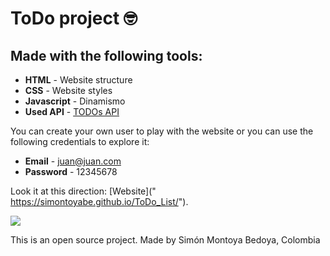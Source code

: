 # ToDo project 🤓 

## Made with the following tools:

* **HTML** - Website structure
* **CSS** - Website styles
* **Javascript** - Dinamismo
* **Used API** - [TODOs API](https://ctd-todo-api.herokuapp.com/#/)

You can create your own user to play with the website or you can use the following credentials to explore it:

* **Email** - juan@juan.com
* **Password** - 12345678

Look it at this direction: [Website](" https://simontoyabe.github.io/ToDo_List/"). 

![](https://simontoyabe.github.io/ToDo_List/assets/Capture.PNG)


This is an open source project. Made by Simón Montoya Bedoya, Colombia